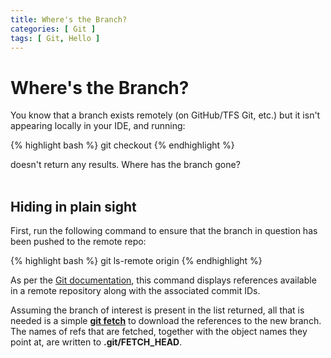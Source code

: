 ```yaml
---
title: Where's the Branch?
categories: [ Git ]
tags: [ Git, Hello ]
---
```


# Where's the Branch?

You know that a branch exists remotely (on GitHub/TFS Git, etc.) but it isn't appearing locally in your IDE, and running:

{% highlight bash %}
git checkout <branch>
{% endhighlight %}

doesn't return any results. Where has the branch gone?
<br><br>

## Hiding in plain sight

First, run the following command to ensure that the branch in question has been pushed to the remote repo:

{% highlight bash %}
git ls-remote origin
{% endhighlight %}

As per the [Git documentation](https://git-scm.com/docs/git-ls-remote.html), this command displays references available in a remote repository along with the associated commit IDs.

Assuming the branch of interest is present in the list returned, all that is needed is a simple [**git fetch**](https://git-scm.com/docs/git-fetch) to download the references to the new branch. The names of refs that are fetched, together with the object names they point at, are written to **.git/FETCH_HEAD**.
